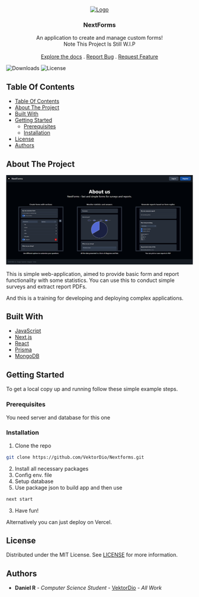 
<br/>
<p align="center">
  <a href="https://github.com/VektorDio/Nextforms">
    <img src="public/favicon.ico" alt="Logo" width="80" height="80">
  </a>

<h3 align="center">NextForms</h3>

<p align="center">
An application to create and manage custom forms!
<br/>
Note This Project Is Still W.I.P
<br/>
<br/>
<a href="https://github.com/VektorDio/Nextforms">Explore the docs</a>
.
<a href="https://github.com/VektorDio/Nextforms/issues">Report Bug</a>
.
<a href="https://github.com/VektorDio/Nextforms/issues">Request Feature</a>
</p>

![Downloads](https://img.shields.io/github/downloads/VektorDio/Nextforms/total) ![License](https://img.shields.io/github/license/VektorDio/Nextforms) 

## Table Of Contents

- [Table Of Contents](#table-of-contents)
- [About The Project](#about-the-project)
- [Built With](#built-with)
- [Getting Started](#getting-started)
    - [Prerequisites](#prerequisites)
    - [Installation](#installation)
- [License](#license)
- [Authors](#authors)

## About The Project

![Screen Shot](images/Screenshot.png)

This is simple web-application, aimed to provide basic form and report functionality with some statistics.
You can use this to conduct simple surveys and extract report PDFs. 

And this is a training for developing and deploying complex applications.

## Built With

- [JavaScript](https://www.javascript.com/)
- [Next.js](https://nextjs.org/)
- [React](https://react.dev/)
- [Prisma](https://www.prisma.io/)
- [MongoDB](https://www.mongodb.com/)

## Getting Started

To get a local copy up and running follow these simple example steps.

### Prerequisites

You need server and database for this one

### Installation

1. Clone the repo
```sh
git clone https://github.com/VektorDio/Nextforms.git
```
2. Install all necessary packages
3. Config env. file
4. Setup database
3. Use package json to build app and then use
```sh
next start
```
3. Have fun!

Alternatively you can just deploy on Vercel. 

## License

Distributed under the MIT License. See [LICENSE](https://github.com/VektorDio/Nextforms/blob/master/LICENSE.md) for more information.

## Authors

- **Daniel R** - _Computer Science Student_ - [VektorDio](https://github.com/VektorDio/) - _All Work_
